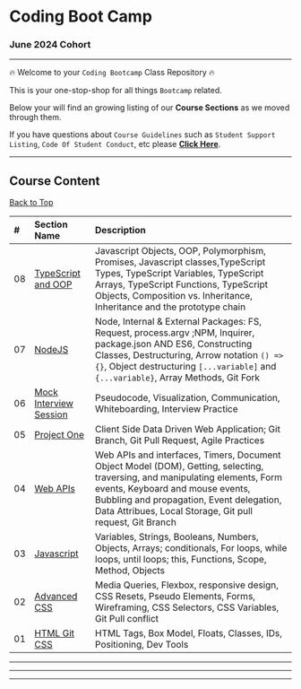 # Coding Boot Camp
### June 2024 Cohort

<hr>

:fire: Welcome to your `Coding Bootcamp` Class Repository :fire: 

This is your one-stop-shop for all things `Bootcamp` related.

Below your will find an growing listing of our **Course Sections** as we moved through them.

If you have questions about `Course Guidelines` such as `Student Support Listing`, `Code Of Student Conduct`, etc please **[Click Here](course-content/00-admin-resources/README.md)**.

<hr>

## Course Content
[Back to Top](#coding-boot-camp)

| # | Section Name | Description |
|:--| :--  | :--  |
|08| [TypeScript and OOP](course-content/08-TypeScript-and-OOP/README.md) | Javascript Objects, OOP, Polymorphism, Promises, Javascript classes,TypeScript Types, TypeScript Variables, TypeScript Arrays, TypeScript Functions, TypeScript Objects, Composition vs. Inheritance, Inheritance and the prototype chain|
|07| [NodeJS](course-content/07-NodeJS/README.md) |  Node, Internal & External Packages: FS, Request, process.argv ;NPM, Inquirer, package.json AND ES6, Constructing Classes, Destructuring, Arrow notation `() => {}`, Object destructuring `[...variable]` and `{...variable}`, Array Methods, Git Fork |
|06| [Mock Interview Session](course-content/06-mock-interview-01) | Pseudocode, Visualization, Communication, Whiteboarding, Interview Practice  |
|05| [Project One](course-content/05-Project-1/README.md) | Client Side Data Driven Web Application; Git Branch, Git Pull Request, Agile Practices |
|04| [Web APIs](course-content/04-Web-APIs/README.md) | Web APIs and interfaces, Timers, Document Object Model (DOM), Getting, selecting, traversing, and manipulating elements, Form events, Keyboard and mouse events, Bubbling and propagation, Event delegation, Data Attribues, Local Storage, Git pull request, Git Branch|
|03| [Javascript](course-content/03-javascript/README.md)| Variables, Strings, Booleans, Numbers, Objects, Arrays; conditionals, For loops, while loops, until loops; this, Functions, Scope, Method, Objects |
|02| [Advanced CSS](course-content/02-advanced-css/README.md)| Media Queries, Flexbox, responsive design, CSS Resets, Pseudo Elements, Forms, Wireframing, CSS Selectors, CSS Variables, Git Pull conflict| 
|01| [HTML Git CSS](course-content/01-html-git-css/README.md)| HTML Tags, Box Model, Floats, Classes, IDs, Positioning, Dev Tools | 




<hr>
<hr>
<hr>











